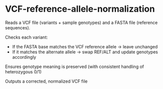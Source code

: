 # VCF-reference-allele-normalization

Reads a VCF file (variants + sample genotypes) and a FASTA file (reference sequences).
  
Checks each variant:
- If the FASTA base matches the VCF reference allele → leave unchanged
- If it matches the alternate allele → swap REF/ALT and update genotypes accordingly
  
Ensures genotype meaning is preserved (with consistent handling of heterozygous 0/1)

Outputs a corrected, normalized VCF file
